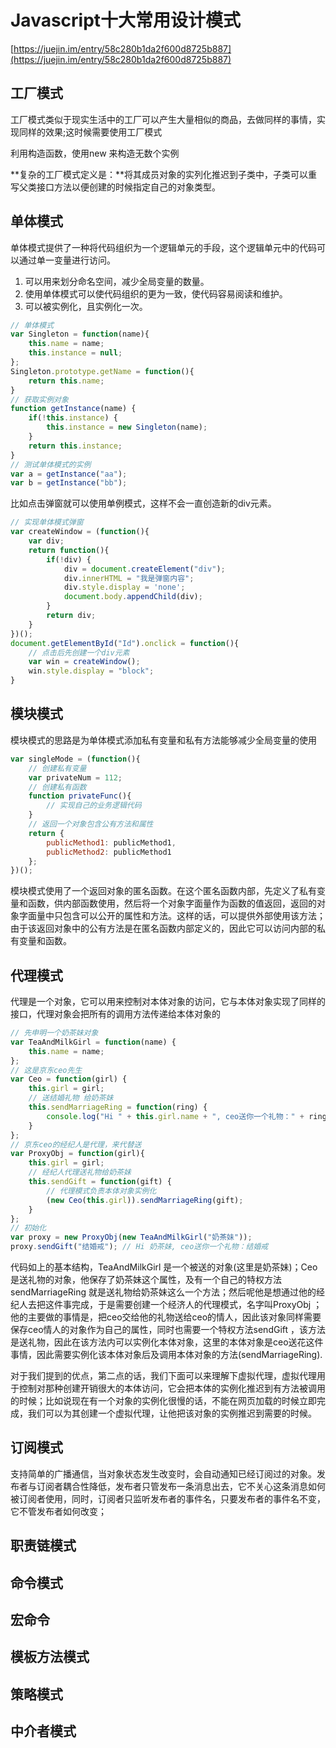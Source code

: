# Javascript十大常用设计模式

[https://juejin.im/entry/58c280b1da2f600d8725b887](https://juejin.im/entry/58c280b1da2f600d8725b887)

## 工厂模式

 工厂模式类似于现实生活中的工厂可以产生大量相似的商品，去做同样的事情，实现同样的效果;这时候需要使用工厂模式

利用构造函数，使用new 来构造无数个实例

**复杂的工厂模式定义是：**将其成员对象的实列化推迟到子类中，子类可以重写父类接口方法以便创建的时候指定自己的对象类型。

## 单体模式

 单体模式提供了一种将代码组织为一个逻辑单元的手段，这个逻辑单元中的代码可以通过单一变量进行访问。

1. 可以用来划分命名空间，减少全局变量的数量。
2. 使用单体模式可以使代码组织的更为一致，使代码容易阅读和维护。
3. 可以被实例化，且实例化一次。

```javascript
// 单体模式
var Singleton = function(name){
    this.name = name;
    this.instance = null;
};
Singleton.prototype.getName = function(){
    return this.name;
}
// 获取实例对象
function getInstance(name) {
    if(!this.instance) {
        this.instance = new Singleton(name);
    }
    return this.instance;
}
// 测试单体模式的实例
var a = getInstance("aa");
var b = getInstance("bb");
```

比如点击弹窗就可以使用单例模式，这样不会一直创造新的div元素。

```javascript
// 实现单体模式弹窗
var createWindow = (function(){
    var div;
    return function(){
        if(!div) {
            div = document.createElement("div");
            div.innerHTML = "我是弹窗内容";
            div.style.display = 'none';
            document.body.appendChild(div);
        }
        return div;
    }
})();
document.getElementById("Id").onclick = function(){
    // 点击后先创建一个div元素
    var win = createWindow();
    win.style.display = "block";
}

```

## 模块模式

 模块模式的思路是为单体模式添加私有变量和私有方法能够减少全局变量的使用

```javascript
var singleMode = (function(){
    // 创建私有变量
    var privateNum = 112;
    // 创建私有函数
    function privateFunc(){
        // 实现自己的业务逻辑代码
    }
    // 返回一个对象包含公有方法和属性
    return {
        publicMethod1: publicMethod1,
        publicMethod2: publicMethod1
    };
})();
```

   模块模式使用了一个返回对象的匿名函数。在这个匿名函数内部，先定义了私有变量和函数，供内部函数使用，然后将一个对象字面量作为函数的值返回，返回的对象字面量中只包含可以公开的属性和方法。这样的话，可以提供外部使用该方法；由于该返回对象中的公有方法是在匿名函数内部定义的，因此它可以访问内部的私有变量和函数。



##  代理模式

 代理是一个对象，它可以用来控制对本体对象的访问，它与本体对象实现了同样的接口，代理对象会把所有的调用方法传递给本体对象的

```javascript
// 先申明一个奶茶妹对象
var TeaAndMilkGirl = function(name) {
    this.name = name;
};
// 这是京东ceo先生
var Ceo = function(girl) {
    this.girl = girl;
    // 送结婚礼物 给奶茶妹
    this.sendMarriageRing = function(ring) {
        console.log("Hi " + this.girl.name + ", ceo送你一个礼物：" + ring);
    }
};
// 京东ceo的经纪人是代理，来代替送
var ProxyObj = function(girl){
    this.girl = girl;
    // 经纪人代理送礼物给奶茶妹
    this.sendGift = function(gift) {
        // 代理模式负责本体对象实例化
        (new Ceo(this.girl)).sendMarriageRing(gift);
    }
};
// 初始化
var proxy = new ProxyObj(new TeaAndMilkGirl("奶茶妹"));
proxy.sendGift("结婚戒"); // Hi 奶茶妹, ceo送你一个礼物：结婚戒
```

 代码如上的基本结构，TeaAndMilkGirl 是一个被送的对象\(这里是奶茶妹\)；Ceo 是送礼物的对象，他保存了奶茶妹这个属性，及有一个自己的特权方法sendMarriageRing 就是送礼物给奶茶妹这么一个方法；然后呢他是想通过他的经纪人去把这件事完成，于是需要创建一个经济人的代理模式，名字叫ProxyObj ；他的主要做的事情是，把ceo交给他的礼物送给ceo的情人，因此该对象同样需要保存ceo情人的对象作为自己的属性，同时也需要一个特权方法sendGift ，该方法是送礼物，因此在该方法内可以实例化本体对象，这里的本体对象是ceo送花这件事情，因此需要实例化该本体对象后及调用本体对象的方法\(sendMarriageRing\).

 对于我们提到的优点，第二点的话，我们下面可以来理解下虚拟代理，虚拟代理用于控制对那种创建开销很大的本体访问，它会把本体的实例化推迟到有方法被调用的时候；比如说现在有一个对象的实例化很慢的话，不能在网页加载的时候立即完成，我们可以为其创建一个虚拟代理，让他把该对象的实例推迟到需要的时候。

##  订阅模式 

 支持简单的广播通信，当对象状态发生改变时，会自动通知已经订阅过的对象。发布者与订阅者耦合性降低，发布者只管发布一条消息出去，它不关心这条消息如何被订阅者使用，同时，订阅者只监听发布者的事件名，只要发布者的事件名不变，它不管发布者如何改变；

## 职责链模式

##  命令模式

##  **宏命令**

##  模板方法模式

##  策略模式

##  中介者模式



